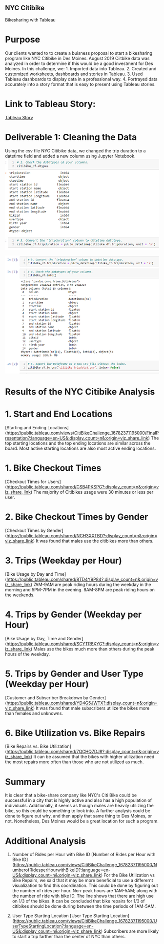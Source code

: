 ## NYC Citibike

Bikesharing with Tableau

# Purpose

Our clients wanted to to create a buisness proposal to start a bikesharing program like NYC Citibike in Des Moines. August 2019 Ciitbike data was analyzed in order to determine if this would be a good investment for Des Moines. In this challenge, we:
    1. Imported data into Tableau.
    2. Created and customized worksheets, dashboards and stories in Tableau.
    3. Used Tableau dashboards to display data in a professional way.
    4. Portrayed data accurately into a story format that is easy to present using Tableau stories.

# Link to Tableau Story:
[Tableau Story](https://public.tableau.com/views/CitiBikeChallenge_16782371195000/FinalPresentation?:language=en-US&:display_count=n&:origin=viz_share_link)

# Deliverable 1: Cleaning the Data

Using the csv file NYC Citibike data, we changed the trip duration to a datetime field and added a new column using Jupyter Notebook.
![Alt text](images/datetime_change.PNG)

![Alt text](images/to_csv.PNG)

# Results of the NYC Citibike Analysis

# 1. Start and End Locations
[Starting and Ending Locations]
(https://public.tableau.com/views/CitiBikeChallenge_16782371195000/FinalPresentation?:language=en-US&:display_count=n&:origin=viz_share_link)
The top starting locations and the top ending locations are similar across the board. Most active starting locations are also most active ending locations.

# 1. Bike Checkout Times 
[Checkout Times for Users]
(https://public.tableau.com/shared/CSB4PKSPG?:display_count=n&:origin=viz_share_link)
The majority of Citibikes usage were 30 minutes or less per user.

# 2. Bike Checkout Times by Gender
[Checkout Times by Gender]
(https://public.tableau.com/shared/NGH3XXTBD?:display_count=n&:origin=viz_share_link)
It was found that males use the citibikes more than others.

# 3. Trips (Weekday per Hour)
[Bike Usage by Day and Time]
(https://public.tableau.com/shared/8TD4Y9P84?:display_count=n&:origin=viz_share_link)
7AM-9AM are peak riding hours during the weekday in the morning and 5PM-7PM in the evening. 8AM-8PM are peak riding hours on the weekends.

# 4. Trips by Gender (Weekday per Hour)
[Bike Usage by Day, Time and Gender]
(https://public.tableau.com/shared/SCYTR8XYG?:display_count=n&:origin=viz_share_link)
Males use the bikes much more than others during the peak hours of the weekday. 

# 5. Trips by Gender and User Type (Weekday per Hour)
[Customer and Subscriber Breakdown by Gender]
(https://public.tableau.com/shared/YD4G5JWTX?:display_count=n&:origin=viz_share_link)
It was found that male subscribers utilize the bikes more than females and unknowns.

# 6. Bike Utilization vs. Bike Repairs
[Bike Repairs vs. Bike Utilization]
(https://public.tableau.com/shared/7QCHQ7DJ8?:display_count=n&:origin=viz_share_link)
It can be assumed that the bikes with higher utilization need the most repairs more often than those who are not utilized as much.

# Summary

It is clear that a bike-share company like NYC's Citi Bike could be successful in a city that is highly active and also has a high population of individuals. Additionally, it seems as though males are heavily utilizing the bike, so this could be something to look into. A further analysis could be done to figure out why, and then apply that same thing to Des Moines, or not. Nonetheless, Des Moines would be a great location for such a program. 

# Additional Analysis

1. Number of Rides per Hour with Bike ID
[Number of Rides per Hour with Bike ID]
(https://public.tableau.com/views/CitiBikeChallenge_16782371195000/NumberofRidesperHourwithBikeID?:language=en-US&:display_count=n&:origin=viz_share_link)
For the Bike Utilization vs Bike Repairs, we said that it may be more beneficial to use a differernt visualization to find this coordination. This could be done by figuring out the number of rides per hour. Non-peak hours are 1AM-5AM; along with the number of ride with bike ID. The line shows that there are high use on 1/3 of the bikes. It can be concluded that bike repairs for 1/3 of citibikes should be done during between the time periods of 1AM-5AM.

2. User Type Starting Location
[User Type Starting Location]
(https://public.tableau.com/views/CitiBikeChallenge_16782371195000/UserTypeStartingLocation?:language=en-US&:display_count=n&:origin=viz_share_link)
Subscribers are more likely to start a trip farther than the center of NYC than others.

